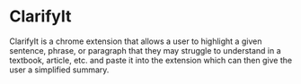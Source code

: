 # ClarifyIt
ClarifyIt is a chrome extension that allows a user to highlight a given sentence, phrase, or paragraph that they may struggle to understand in a textbook, article, etc. and paste it into the extension which can then give the user a simplified summary. 
